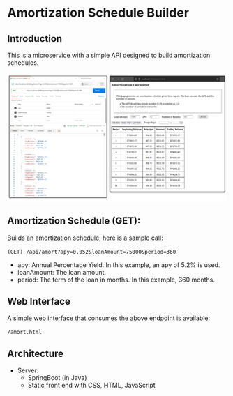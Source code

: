 # Amortization Schedule Builder

## Introduction
This is a microservice with a simple API designed to build amortization schedules.

![screenshot](https://github.com/achongsBiz/readme-files/blob/master/tvm-calculator/amort.png)


## Amortization Schedule (GET): 
Builds an amortization schedule, here is a sample call:

```(GET) /api/amort?apy=0.052&loanAmount=75000&period=360```
* apy: Annual Percentage Yield. In this example, an apy of 5.2% is used.
* loanAmount: The loan amount.
* period: The term of the loan in months. In this example, 360 months.

## Web Interface
A simple web interface that consumes the above endpoint is available:

```/amort.html```

## Architecture

* Server:
    * SpringBoot (in Java)
    * Static front end with CSS, HTML, JavaScript
